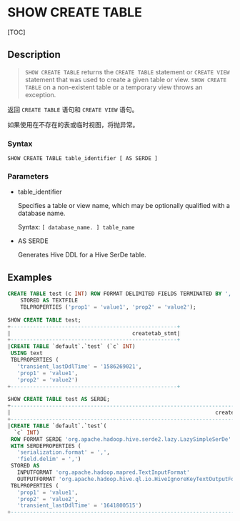 # SHOW CREATE TABLE

[TOC]

## Description

> `SHOW CREATE TABLE` returns the `CREATE TABLE` statement or `CREATE VIEW` statement that was used to create a given table or view. `SHOW CREATE TABLE` on a non-existent table or a temporary view throws an exception.

返回 `CREATE TABLE` 语句和 `CREATE VIEW` 语句。

如果使用在不存在的表或临时视图，将抛异常。

### Syntax

	SHOW CREATE TABLE table_identifier [ AS SERDE ]

### Parameters

- table_identifier

	Specifies a table or view name, which may be optionally qualified with a database name.
	
	Syntax: `[ database_name. ] table_name`

- AS SERDE

	Generates Hive DDL for a Hive SerDe table.

## Examples

```SQL
CREATE TABLE test (c INT) ROW FORMAT DELIMITED FIELDS TERMINATED BY ','
    STORED AS TEXTFILE
    TBLPROPERTIES ('prop1' = 'value1', 'prop2' = 'value2');

SHOW CREATE TABLE test;
+----------------------------------------------------+
|                                      createtab_stmt|
+----------------------------------------------------+
|CREATE TABLE `default`.`test` (`c` INT)
 USING text
 TBLPROPERTIES (
   'transient_lastDdlTime' = '1586269021',
   'prop1' = 'value1',
   'prop2' = 'value2')
+----------------------------------------------------+

SHOW CREATE TABLE test AS SERDE;
+------------------------------------------------------------------------------+
|                                                                createtab_stmt|
+------------------------------------------------------------------------------+
|CREATE TABLE `default`.`test`(
  `c` INT)
 ROW FORMAT SERDE 'org.apache.hadoop.hive.serde2.lazy.LazySimpleSerDe'
 WITH SERDEPROPERTIES (
   'serialization.format' = ',',
   'field.delim' = ',')
 STORED AS
   INPUTFORMAT 'org.apache.hadoop.mapred.TextInputFormat'
   OUTPUTFORMAT 'org.apache.hadoop.hive.ql.io.HiveIgnoreKeyTextOutputFormat'
 TBLPROPERTIES (
   'prop1' = 'value1',
   'prop2' = 'value2',
   'transient_lastDdlTime' = '1641800515')
+------------------------------------------------------------------------------+
```